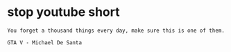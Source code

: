# stop youtube short

```
You forget a thousand things every day, make sure this is one of them.

GTA V - Michael De Santa
```
